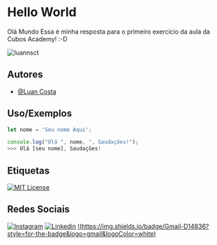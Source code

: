 

# Hello World
Olá Mundo 
Essa é minha resposta para o primeiro exercício da aula da Cubos Academy! :-D

<p align="left"> <img src="https://komarev.com/ghpvc/?username=luannsct&label=Profile%20views&color=0e75b6&style=flat" alt="luannsct" /> </p>



## Autores

- [@Luan Costa](https://www.github.com/luannsct/)


## Uso/Exemplos

```javascript
let nome = 'Seu nome Aqui';

console.log("Olá ", nome, ", Saudações!");
>>> Olá [seu nome], Saudações!
```


## Etiquetas

[![MIT License](https://img.shields.io/badge/License-MIT-green.svg)](https://choosealicense.com/licenses/mit/)

## Redes Sociais

[![Instagram](https://img.shields.io/badge/Instagram-%23E4405F.svg?style=for-the-badge&logo=Instagram&logoColor=white)](https://instagram.com/luan.nsct)
[![Linkedin](https://img.shields.io/badge/LinkedIn-0077B5?style=for-the-badge&logo=linkedin&logoColor=white)](https://www.linkedin.com/in/luannsct/)
[!(https://img.shields.io/badge/Gmail-D14836?style=for-the-badge&logo=gmail&logoColor=white)](luan.nsct@gmail.com)
</p>
